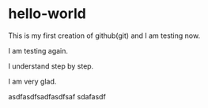 # hello-world

This is my first creation of github(git) and I am testing now.

I am testing again.

I understand step by step.

I am very glad.



asdfasdfsadfasdfsaf
sdafasdf

